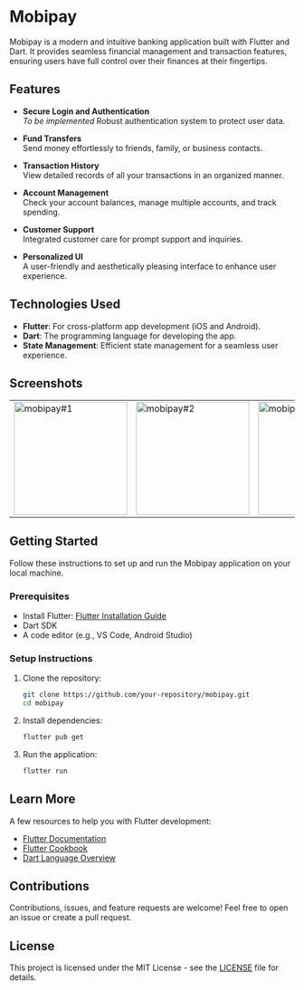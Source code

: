 

# Mobipay

Mobipay is a modern and intuitive banking application built with Flutter and Dart. It provides seamless financial management and transaction features, ensuring users have full control over their finances at their fingertips.

## Features

- **Secure Login and Authentication**  
 *To be implemented*
  Robust authentication system to protect user data.

 

- **Fund Transfers**  
  Send money effortlessly to friends, family, or business contacts.

- **Transaction History**  
  View detailed records of all your transactions in an organized manner.

- **Account Management**  
  Check your account balances, manage multiple accounts, and track spending.

- **Customer Support**  
  Integrated customer care for prompt support and inquiries.

- **Personalized UI**  
  A user-friendly and aesthetically pleasing interface to enhance user experience.

## Technologies Used

- **Flutter**: For cross-platform app development (iOS and Android).  
- **Dart**: The programming language for developing the app.  
- **State Management**: Efficient state management for a seamless user experience.  

## Screenshots

<table> 
  <tr> 
  <td><img src="https://github.com/user-attachments/assets/b1cf0de2-1bb7-406c-a817-84378e219bd5" alt="mobipay#1" width="200"/></td> 
  <td><img src="https://github.com/user-attachments/assets/984a0aff-12d5-4496-a35f-8e6fc12f2654" alt="mobipay#2" width="200"/></td> 
  <td><img src="https://github.com/user-attachments/assets/33e42af1-4869-4a56-ac1a-0726c86028d5" alt="mobipay#3" width="200"/></td> </tr> <tr>   
  </tr> 
</table>

## Getting Started

Follow these instructions to set up and run the Mobipay application on your local machine.

### Prerequisites

- Install Flutter: [Flutter Installation Guide](https://docs.flutter.dev/get-started/install)
- Dart SDK
- A code editor (e.g., VS Code, Android Studio)

### Setup Instructions

1. Clone the repository:
   ```bash
   git clone https://github.com/your-repository/mobipay.git
   cd mobipay
   ```

2. Install dependencies:
   ```bash
   flutter pub get
   ```

3. Run the application:
   ```bash
   flutter run
   ```

## Learn More

A few resources to help you with Flutter development:

- [Flutter Documentation](https://docs.flutter.dev/)
- [Flutter Cookbook](https://docs.flutter.dev/cookbook)
- [Dart Language Overview](https://dart.dev/guides)

## Contributions

Contributions, issues, and feature requests are welcome! Feel free to open an issue or create a pull request.

## License

This project is licensed under the MIT License - see the [LICENSE](LICENSE) file for details.
